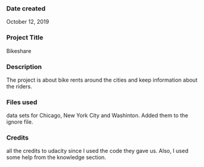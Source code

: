 ### Date created
October 12, 2019

### Project Title
Bikeshare

### Description
The project is about bike rents around the cities and keep information about the riders.

### Files used
data sets for Chicago, New York City and Washinton.
Added them to the ignore file.

### Credits
all the credits to udacity since I used the code they gave us. Also, I used some help from the knowledge section.

